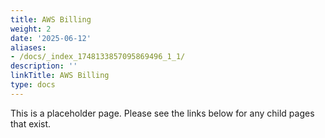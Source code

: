 ```yaml
---
title: AWS Billing
weight: 2
date: '2025-06-12'
aliases:
- /docs/_index_1748133857095869496_1_1/
description: ''
linkTitle: AWS Billing
type: docs
---
```


This is a placeholder page. Please see the links below for any child pages that exist.
